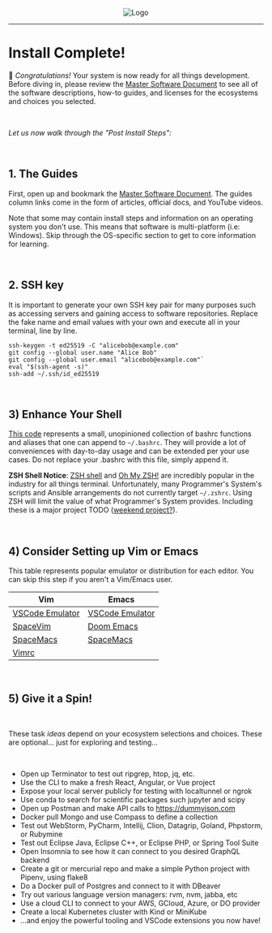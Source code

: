 <p align="center">
  <img src="https://github.com/programmers/system_qa/blob/master/img/logo/logo.png" alt="Logo">
</p>
<hr>

# Install Complete!

🎉 _Congratulations!_ Your system is now ready for all things development. Before diving in, please review the [Master Software Document](https://github.com/programmers/system_qa/blob/master/docs/Software/Software%20Docs.md) to see all of the software descriptions, how-to guides, and licenses for the ecosystems and choices you selected.

<br/>

*Let us now walk through the "Post Install Steps":*

<br/>

## 1. The Guides

First, open up and bookmark the [Master Software Document](https://github.com/programmers/system_qa/blob/master/docs/Software/Software%20Docs.md). The guides column links come in the form of articles, official docs, and YouTube videos.


Note that some may contain install steps and information on an operating system you don't use. This means that software is multi-platform (i.e: Windows). Skip through the OS-specific section to get to core information for learning.

<br/>

## 2. SSH key

It is important to generate your own SSH key pair for many purposes such as accessing servers and gaining access to software repositories. Replace the fake name and email values with your own and execute all in your terminal, line by line.

```
ssh-keygen -t ed25519 -C "alicebob@example.com"
git config --global user.name "Alice Bob"
git config --global user.email "alicebob@example.com"`
eval "$(ssh-agent -s)"
ssh-add ~/.ssh/id_ed25519
```

<br/>

## 3) Enhance Your Shell

[This code](https://gist.github.com/programmers/093a2522020c2cf1ec136463419d5b06) represents a small, unopinioned collection of bashrc functions and aliases that one can append to `~/.bashrc`. They will provide a lot of conveniences with day-to-day usage and can be extended per your use cases. Do not replace your .bashrc with this file, simply append it.


**ZSH Shell Notice**: [ZSH shell](https://www.zsh.org/) and [Oh My ZSH!](https://ohmyz.sh/) are incredibly popular in the industry for all things terminal. Unfortunately, many Programmer's System's scripts and Ansible arrangements do not currently target `~/.zshrc`. Using ZSH will limit the value of what Programmer's System provides. Including these is a major project TODO ([weekend project?](https://github.com/programmers/system_qa/issues/1)).

<br/>

## 4) Consider Setting up Vim or Emacs

This table represents popular emulator or distribution for each editor. You can skip this step if you aren't a Vim/Emacs user.

|                       Vim                           |                             Emacs                              |
|-----------------------------------------------------|----------------------------------------------------------------|
| [VSCode Emulator](https://github.com/VSCodeVim/Vim) | [VSCode Emulator](https://github.com/whitphx/vscode-emacs-mcx) |
| [SpaceVim](https://github.com/SpaceVim/SpaceVim)    | [Doom Emacs](https://github.com/doomemacs/doomemacs/)          |
| [SpaceMacs](https://www.spacemacs.org/)             | [SpaceMacs](https://www.spacemacs.org/)                        |
| [Vimrc](https://github.com/amix/vimrc)              |                                                                |


<br/>

## 5) Give it a Spin!

<br/>

These task _ideas_ depend on your ecosystem selections and choices. These are optional... just for exploring and testing...

<br/>

- Open up Terminator to test out ripgrep, htop, jq, etc.
- Use the CLI to make a fresh React, Angular, or Vue project
- Expose your local server publicly for testing with localtunnel or ngrok
- Use conda to search for scientific packages such jupyter and scipy
- Open up Postman and make API calls to https://dummyjson.com
- Docker pull Mongo and use Compass to define a collection
- Test out WebStorm, PyCharm, Intellij, Clion, Datagrip, Goland, Phpstorm, or Rubymine
- Test out Eclipse Java, Eclipse C++, or Eclipse PHP, or Spring Tool Suite
- Open Insomnia to see how it can connect to you desired GraphQL backend
- Create a git or mercurial repo and make a simple Python project with Pipenv, using flake8
- Do a Docker pull of Postgres and connect to it with DBeaver
- Try out various language version managers: rvm, nvm, jabba, etc
- Use a cloud CLI to connect to your AWS, GCloud, Azure, or DO provider
- Create a local Kubernetes cluster with Kind or MiniKube
- ...and enjoy the powerful tooling and VSCode extensions you now have!
